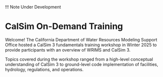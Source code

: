 !!! Note
    Under Development 

# CalSim On-Demand Training
Welcome! The California Department of Water Resources Modeling Support Office hosted a CalSim 3 fundamentals training workshop in Winter 2025 to provide participants with an overview of WRIMS and CalSim 3.

Topics covered during the workshop ranged from a high-level conceptual understanding of CalSim 3 to ground-level code implementation of facilities, hydrology, regulations, and operations.